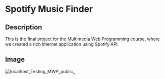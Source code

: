 # Spotify Music Finder
## Description
This is the final project for the Multimedia Web Programming course, where we created a rich internet application using Spotify API.

## Image
![localhost_Testing_MWP_public_](https://github.com/user-attachments/assets/43a3deeb-f9e5-4088-a114-81873d3abb15)
